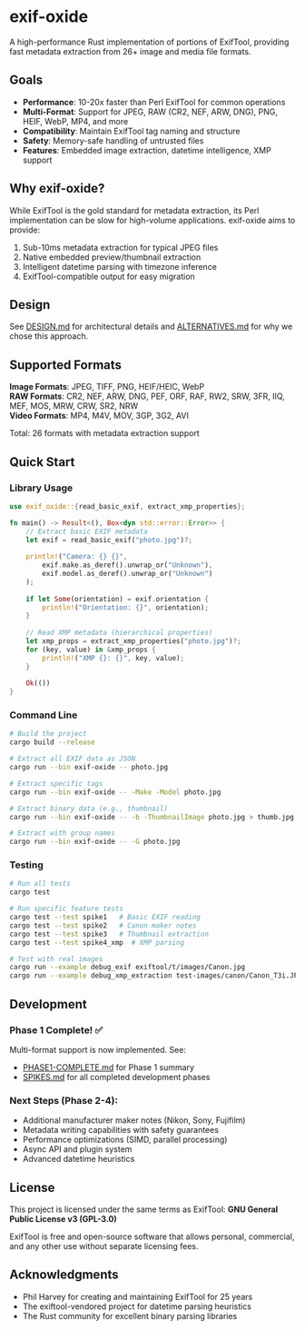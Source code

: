 # exif-oxide

A high-performance Rust implementation of portions of ExifTool, providing fast metadata extraction from 26+ image and media file formats.

## Goals

- **Performance**: 10-20x faster than Perl ExifTool for common operations
- **Multi-Format**: Support for JPEG, RAW (CR2, NEF, ARW, DNG), PNG, HEIF, WebP, MP4, and more
- **Compatibility**: Maintain ExifTool tag naming and structure  
- **Safety**: Memory-safe handling of untrusted files
- **Features**: Embedded image extraction, datetime intelligence, XMP support

## Why exif-oxide?

While ExifTool is the gold standard for metadata extraction, its Perl implementation can be slow for high-volume applications. exif-oxide aims to provide:

1. Sub-10ms metadata extraction for typical JPEG files
2. Native embedded preview/thumbnail extraction
3. Intelligent datetime parsing with timezone inference
4. ExifTool-compatible output for easy migration

## Design

See [DESIGN.md](DESIGN.md) for architectural details and [ALTERNATIVES.md](ALTERNATIVES.md) for why we chose this approach.

## Supported Formats

**Image Formats**: JPEG, TIFF, PNG, HEIF/HEIC, WebP  
**RAW Formats**: CR2, NEF, ARW, DNG, PEF, ORF, RAF, RW2, SRW, 3FR, IIQ, MEF, MOS, MRW, CRW, SR2, NRW  
**Video Formats**: MP4, M4V, MOV, 3GP, 3G2, AVI

Total: 26 formats with metadata extraction support

## Quick Start

### Library Usage

```rust
use exif_oxide::{read_basic_exif, extract_xmp_properties};

fn main() -> Result<(), Box<dyn std::error::Error>> {
    // Extract basic EXIF metadata
    let exif = read_basic_exif("photo.jpg")?;
    
    println!("Camera: {} {}", 
        exif.make.as_deref().unwrap_or("Unknown"),
        exif.model.as_deref().unwrap_or("Unknown")
    );
    
    if let Some(orientation) = exif.orientation {
        println!("Orientation: {}", orientation);
    }
    
    // Read XMP metadata (hierarchical properties)
    let xmp_props = extract_xmp_properties("photo.jpg")?;
    for (key, value) in &xmp_props {
        println!("XMP {}: {}", key, value);
    }
    
    Ok(())
}
```

### Command Line

```bash
# Build the project
cargo build --release

# Extract all EXIF data as JSON
cargo run --bin exif-oxide -- photo.jpg

# Extract specific tags
cargo run --bin exif-oxide -- -Make -Model photo.jpg

# Extract binary data (e.g., thumbnail)
cargo run --bin exif-oxide -- -b -ThumbnailImage photo.jpg > thumb.jpg

# Extract with group names
cargo run --bin exif-oxide -- -G photo.jpg
```

### Testing

```bash
# Run all tests
cargo test

# Run specific feature tests
cargo test --test spike1   # Basic EXIF reading
cargo test --test spike2   # Canon maker notes  
cargo test --test spike3   # Thumbnail extraction
cargo test --test spike4_xmp  # XMP parsing

# Test with real images
cargo run --example debug_exif exiftool/t/images/Canon.jpg
cargo run --example debug_xmp_extraction test-images/canon/Canon_T3i.JPG
```

## Development

### Phase 1 Complete! ✅

Multi-format support is now implemented. See:
- [PHASE1-COMPLETE.md](doc/PHASE1-COMPLETE.md) for Phase 1 summary
- [SPIKES.md](doc/SPIKES.md) for all completed development phases

### Next Steps (Phase 2-4):
- Additional manufacturer maker notes (Nikon, Sony, Fujifilm)
- Metadata writing capabilities with safety guarantees
- Performance optimizations (SIMD, parallel processing)
- Async API and plugin system
- Advanced datetime heuristics

## License

This project is licensed under the same terms as ExifTool: **GNU General Public License v3 (GPL-3.0)**

ExifTool is free and open-source software that allows personal, commercial, and any other use without separate licensing fees.

## Acknowledgments

- Phil Harvey for creating and maintaining ExifTool for 25 years
- The exiftool-vendored project for datetime parsing heuristics
- The Rust community for excellent binary parsing libraries